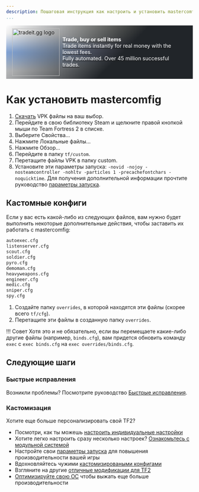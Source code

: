 ```yaml
---
description: Пошаговая инструкция как настроить и установить mastercomfig
...
```


<div style="background: linear-gradient(135deg, rgba(33,37,41, 0.01), rgba(33,37,41, 1) 60%),radial-gradient(ellipse at top left, rgba(255,255,255, 0.5), transparent 50%),radial-gradient(ellipse at top right, rgba(255,228,132, 0.5), transparent 50%),radial-gradient(ellipse at center right, rgba(112.520718,44.062154,249.437846, 0.5), transparent 50%),radial-gradient(ellipse at center left, rgba(13,110,253, 0.5), transparent 50%);padding:0.5rem 1rem;display: flex;align-items: center" class="md-typeset">
    <div>
        <a href="https://tradeit.gg/?aff=comfig">
            <img style="height:8rem;width:8rem;aspect-ratio:1/1;display: inline-block;" alt="tradeit.gg logo" src="https://mastercomfig.com/img/third_party/tradeit.webp" width="128" height="128">
        </a>
    </div>
    <div style="margin-left: 0.5rem;">
        <a href="https://tradeit.gg/?aff=comfig">
            <p style="color:#fff">
                <strong>Trade, buy or sell items</strong><br>
                Trade items instantly for real money with the lowest fees.<br>
                Fully automated. Over 45 million successful trades.
            </p>
        </a>
    </div>
</div>

# Как установить mastercomfig

1. [Скачать](https://mastercomfig.com/app) VPK файлы на ваш выбор.
2. Перейдите в свою библиотеку Steam и щелкните правой кнопкой мыши по Team Fortress 2 в списке.
3. Выберите Свойства...
4. Нажмите Локальные файлы...
5. Нажмите Обзор...
6. Перейдите в папку `tf/custom`.
7. Перетащите файлы VPK в папку custom.
8. Установите эти параметры запуска: `-novid -nojoy -nosteamcontroller -nohltv -particles 1 -precachefontchars -noquicktime`. Для получения дополнительной информации прочтите руководство [параметры запуска](../customization/launch_options.ru.md).

## Кастомные конфиги

Если у вас есть какой-либо из следующих файлов, вам нужно будет выполнить некоторые дополнительные действия, чтобы заставить их работать с mastercomfig:

```txt
autoexec.cfg
listenserver.cfg
scout.cfg
soldier.cfg
pyro.cfg
demoman.cfg
heavyweapons.cfg
engineer.cfg
medic.cfg
sniper.cfg
spy.cfg
```

1. Создайте папку `overrides`, в которой находятся эти файлы (скорее всего `tf/cfg`).
2. Перетащите эти файлы в созданную папку `overrides`.

!!! Совет
    Хотя это и не обязательно, если вы перемещаете какие-либо другие файлы (например, `binds.cfg`), вам придется обновить команду `exec` с `exec binds.cfg` на `exec overrides/binds.cfg`.

## Следующие шаги

### Быстрые исправления

Возникли проблемы? Посмотрите руководство [Быстрые исправления](../next_steps/quick_fixes.ru.md).

### Кастомизация

Хотите еще больше персонализировать свой TF2?

* Посмотри, как ты можешь [настроить индивидуальные настройки](../customization/custom_configs.ru.md)
* Хотите легко настроить сразу несколько настроек? [Ознакомьтесь с модульной системой](../customization/modules.ru.md)
* Настройте свои [параметры запуска](../customization/launch_options.ru.md) для повышения производительности вашей игры
* Вдохновляйтесь чужими [кастомизироваными конфигами](../customization/custom_config_list.ru.md)
* Взгляните на другие [отличные модификации для TF2](../customization/see_also.ru.md)
* [Оптимизируйте свою ОС](../os/index.ru.md) чтобы выжать еще больше производительности
